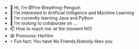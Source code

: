 - 👋 Hi, I’m @Fire-Breathing-Penguin
- 👀 I’m interested in Artificial Intlligence and Machine Learning
- 🌱 I’m currently learning Java and Python
- 💞️ I’m looking to collaborate on ...
- 📫 How to reach me: at the moment NO!
- 😄 Pronouns: He/Him
- ⚡ Fun fact: You have No Friends,Nobody likes you

<!---
Fire-Breathing-Penguin/Fire-Breathing-Penguin is a ✨ special ✨ repository because its `README.md` (this file) appears on your GitHub profile.
You can click the Preview link to take a look at your changes.
--->

